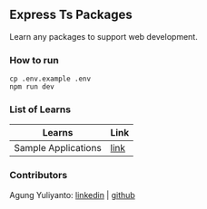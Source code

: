 Express Ts Packages
-------------------------------------
Learn any packages to support web development.


### How to run
```shell
cp .env.example .env
npm run dev
```

### List of Learns

| Learns              | Link                                                     |
|---------------------|----------------------------------------------------------|
| Sample Applications | [link](https://github.com/agung96tm/express-ts-packages) |


### Contributors
Agung Yuliyanto: [linkedin](https://www.linkedin.com/in/agung96tm/) | [github](https://github.com/agung96tm/express-ts-packages)
